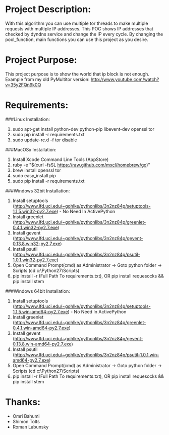 Project Description:
=====================
With this algorithm you can use multiple tor threads to make multiple requests with multiple IP addresses. This POC shows IP addresses that checked by dyndns service and change the IP every cycle. By changing the pool_function, main functions you can use this project as you desire.
	
Project Purpose:
===============
This project purpose is to show the world that ip block is not enough. Example from my old PyMultitor version: http://www.youtube.com/watch?v=35y2FQn9k0Q

Requirements:
===============
###Linux Installation:
1. sudo apt-get install python-dev python-pip libevent-dev openssl tor
2. sudo pip install -r requirements.txt
3. sudo update-rc.d -f tor disable

###MacOSx Installation:
1. Install Xcode Command Line Tools (AppStore)
2. ruby -e "$(curl -fsSL https://raw.github.com/mxcl/homebrew/go)"
3. brew install openssl tor
4. sudo easy_install pip
5. sudo pip install -r requirements.txt
		
###Windows 32bit Installation:
1. Install setuptools (http://www.lfd.uci.edu/~gohlke/pythonlibs/3n2nz84p/setuptools-1.1.5.win32-py2.7.exe) - No Need In ActivePython
2. Install greenlet (http://www.lfd.uci.edu/~gohlke/pythonlibs/3n2nz84p/greenlet-0.4.1.win32-py2.7.exe)
3. Install gevent (http://www.lfd.uci.edu/~gohlke/pythonlibs/3n2nz84p/gevent-0.13.8.win32-py2.7.exe)
4. Install psutil (http://www.lfd.uci.edu/~gohlke/pythonlibs/3n2nz84p/psutil-1.0.1.win32-py2.7.exe)
5. Open Command Prompt(cmd) as Administrator -> Goto python folder -> Scripts (cd c:\Python27\Scripts)
6. pip install -r (Full Path To requirements.txt), OR pip install requesocks && pip install stem
		
###Windows 64bit Installation:
1. Install setuptools (http://www.lfd.uci.edu/~gohlke/pythonlibs/3n2nz84p/setuptools-1.1.5.win-amd64-py2.7.exe) - No Need In ActivePython
2. Install greenlet (http://www.lfd.uci.edu/~gohlke/pythonlibs/3n2nz84p/greenlet-0.4.1.win-amd64-py2.7.exe)
3. Install gevent (http://www.lfd.uci.edu/~gohlke/pythonlibs/3n2nz84p/gevent-0.13.8.win-amd64-py2.7.exe)
4. Install psutil (http://www.lfd.uci.edu/~gohlke/pythonlibs/3n2nz84p/psutil-1.0.1.win-amd64-py2.7.exe)
5. Open Command Prompt(cmd) as Administrator -> Goto python folder -> Scripts (cd c:\Python27\Scripts)
6. pip install -r (Full Path To requirements.txt), OR pip install requesocks && pip install stem
		
Thanks:
========
* Omri Bahumi
* Shimon Tolts
* Roman Labunsky 